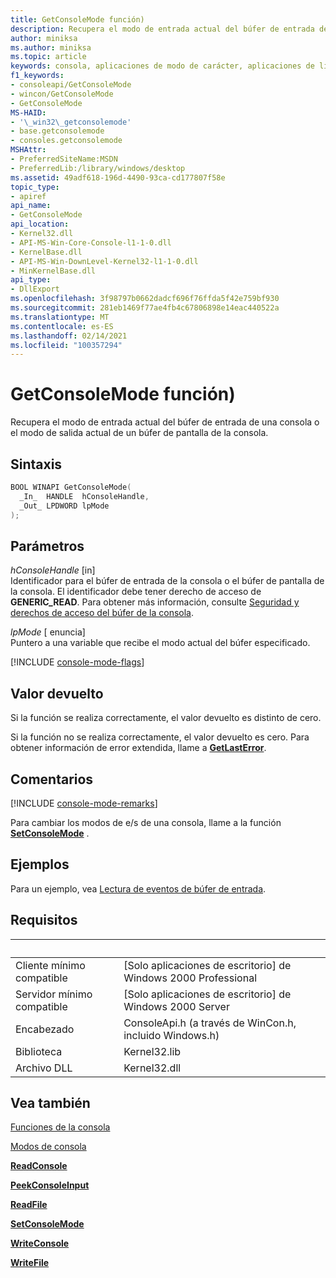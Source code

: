 ```yaml
---
title: GetConsoleMode función)
description: Recupera el modo de entrada actual del búfer de entrada de una consola o el modo de salida actual de un búfer de pantalla de la consola.
author: miniksa
ms.author: miniksa
ms.topic: article
keywords: consola, aplicaciones de modo de carácter, aplicaciones de línea de comandos, aplicaciones de terminal, API de consola
f1_keywords:
- consoleapi/GetConsoleMode
- wincon/GetConsoleMode
- GetConsoleMode
MS-HAID:
- '\_win32\_getconsolemode'
- base.getconsolemode
- consoles.getconsolemode
MSHAttr:
- PreferredSiteName:MSDN
- PreferredLib:/library/windows/desktop
ms.assetid: 49adf618-196d-4490-93ca-cd177807f58e
topic_type:
- apiref
api_name:
- GetConsoleMode
api_location:
- Kernel32.dll
- API-MS-Win-Core-Console-l1-1-0.dll
- KernelBase.dll
- API-MS-Win-DownLevel-Kernel32-l1-1-0.dll
- MinKernelBase.dll
api_type:
- DllExport
ms.openlocfilehash: 3f98797b0662dadcf696f76ffda5f42e759bf930
ms.sourcegitcommit: 281eb1469f77ae4fb4c67806898e14eac440522a
ms.translationtype: MT
ms.contentlocale: es-ES
ms.lasthandoff: 02/14/2021
ms.locfileid: "100357294"
---
```

# <a name="getconsolemode-function"></a>GetConsoleMode función)

Recupera el modo de entrada actual del búfer de entrada de una consola o el modo de salida actual de un búfer de pantalla de la consola.

## <a name="syntax"></a>Sintaxis

```C
BOOL WINAPI GetConsoleMode(
  _In_  HANDLE  hConsoleHandle,
  _Out_ LPDWORD lpMode
);
```

## <a name="parameters"></a>Parámetros

*hConsoleHandle* \[in\]  
Identificador para el búfer de entrada de la consola o el búfer de pantalla de la consola. El identificador debe tener derecho de acceso de **GENERIC\_READ**. Para obtener más información, consulte [Seguridad y derechos de acceso del búfer de la consola](console-buffer-security-and-access-rights.md).

*lpMode* \[ enuncia\]  
Puntero a una variable que recibe el modo actual del búfer especificado.

[!INCLUDE [console-mode-flags](./includes/console-mode-flags.md)]

## <a name="return-value"></a>Valor devuelto

Si la función se realiza correctamente, el valor devuelto es distinto de cero.

Si la función no se realiza correctamente, el valor devuelto es cero. Para obtener información de error extendida, llame a [**GetLastError**](/windows/win32/api/errhandlingapi/nf-errhandlingapi-getlasterror).

## <a name="remarks"></a>Comentarios

[!INCLUDE [console-mode-remarks](./includes/console-mode-remarks.md)]

Para cambiar los modos de e/s de una consola, llame a la función [**SetConsoleMode**](setconsolemode.md) .

## <a name="examples"></a>Ejemplos

Para un ejemplo, vea [Lectura de eventos de búfer de entrada](reading-input-buffer-events.md).

## <a name="requirements"></a>Requisitos

| &nbsp; | &nbsp; |
|-|-|
| Cliente mínimo compatible | \[Solo aplicaciones de escritorio\] de Windows 2000 Professional |
| Servidor mínimo compatible | \[Solo aplicaciones de escritorio\] de Windows 2000 Server |
| Encabezado | ConsoleApi.h (a través de WinCon.h, incluido Windows.h) |
| Biblioteca | Kernel32.lib |
| Archivo DLL | Kernel32.dll |

## <a name="see-also"></a>Vea también

[Funciones de la consola](console-functions.md)

[Modos de consola](console-modes.md)

[**ReadConsole**](readconsole.md)

[**PeekConsoleInput**](readconsoleinput.md)

[**ReadFile**](/windows/win32/api/fileapi/nf-fileapi-readfile)

[**SetConsoleMode**](setconsolemode.md)

[**WriteConsole**](writeconsole.md)

[**WriteFile**](/windows/win32/api/fileapi/nf-fileapi-writefile)